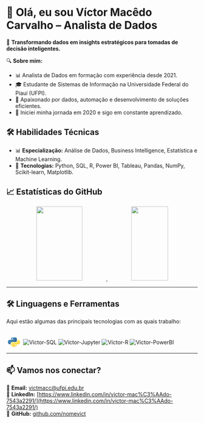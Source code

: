 # 👋 Olá, eu sou **Víctor Macêdo Carvalho** – Analista de Dados  

🎯 **Transformando dados em insights estratégicos para tomadas de decisão inteligentes.**  

🔍 **Sobre mim:**  
- 📊 Analista de Dados em formação com experiência desde 2021.  
- 🎓 Estudante de Sistemas de Informação na Universidade Federal do Piauí (UFPI).  
- 🚀 Apaixonado por dados, automação e desenvolvimento de soluções eficientes.  
- 📅 Iniciei minha jornada em 2020 e sigo em constante aprendizado.  

## 🛠️ **Habilidades Técnicas**  
- 📊 **Especialização:** Análise de Dados, Business Intelligence, Estatística e Machine Learning.  
- 🐍 **Tecnologias:** Python, SQL, R, Power BI, Tableau, Pandas, NumPy, Scikit-learn, Matplotlib.  

## 📈 **Estatísticas do GitHub**  
<div align="center">
  <a href="https://github.com/nomevict">
    <img width="49%" height="195px" src="https://github-readme-stats.vercel.app/api?username=nomevict&show_icons=true&theme=dark" />
    <img width="44%" height="195px" src="https://github-readme-stats.vercel.app/api/top-langs/?username=nomevict&hide_progress=true&theme=dark" /> 
  </a>
</div>

---

## 🛠️ **Linguagens e Ferramentas**  
Aqui estão algumas das principais tecnologias com as quais trabalho:  

<div style="display: inline_block"><br>
  <img align="center" alt="Víctor-Python" height="30" width="40" src="https://raw.githubusercontent.com/devicons/devicon/master/icons/python/python-original.svg">
  <img align="center" alt="Víctor-SQL" height="30" width="40" src="https://cdn.jsdelivr.net/gh/devicons/devicon/icons/mysql/mysql-original.svg">
  <img align="center" alt="Víctor-Jupyter" height="30" width="40" src="https://cdn.jsdelivr.net/gh/devicons/devicon/icons/jupyter/jupyter-original.svg">
  <img align="center" alt="Víctor-R" height="30" width="40" src="https://cdn.jsdelivr.net/gh/devicons/devicon/icons/r/r-original.svg">
  <img align="center" alt="Víctor-PowerBI" height="30" width="40" src="https://upload.wikimedia.org/wikipedia/commons/c/cf/Power_BI_logo.svg">
</div>

---

## 📫 **Vamos nos conectar?**  
📩 **Email:** [victmacc@ufpi.edu.br](victmacc@ufpi.edu.br)  
🔗 **LinkedIn:** [https://www.linkedin.com/in/victor-mac%C3%AAdo-7543a2291/](https://www.linkedin.com/in/victor-mac%C3%AAdo-7543a2291/)  
🐙 **GitHub:** [github.com/nomevict](https://github.com/nomevict)  
